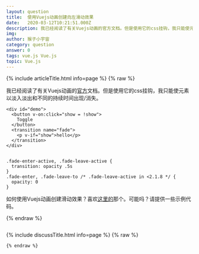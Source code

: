 ```yaml
---
layout: question
title:  使用Vuejs动画创建向左滑动效果
date:   2020-03-12T10:21:51.000Z
description: 我已经阅读了有关Vuejs动画的官方文档。但是使用它的css挂钩，我只能使元素以淡入淡出和不同的持续时间出现/消失。<div id="demo"> ...
img: 
author: 猴子小宇宙
category: question
answer: 0
tags: vue.js Vue.js
topic: Vue.js
---
```

<div class="article-root">
  <div class="article">
    {% include articleTitle.html info=page %}
    {% raw %}
    <div class="article-content"><p><font style="vertical-align: inherit;"><font style="vertical-align: inherit;">我已经阅读了</font><font style="vertical-align: inherit;">有关Vuejs动画的</font></font><a href="https://vuejs.org/v2/guide/transitions.html" rel="noreferrer"><font style="vertical-align: inherit;"><font style="vertical-align: inherit;">官方</font></font></a><font style="vertical-align: inherit;"><font style="vertical-align: inherit;">文档。</font><font style="vertical-align: inherit;">但是使用它的css挂钩，我只能使元素以淡入淡出和不同的持续时间出现/消失。</font></font></p>

<pre><code>&lt;div id="demo"&gt;<font></font>
  &lt;button v-on:click="show = !show"&gt;<font></font>
    Toggle<font></font>
  &lt;/button&gt;<font></font>
  &lt;transition name="fade"&gt;<font></font>
    &lt;p v-if="show"&gt;hello&lt;/p&gt;<font></font>
  &lt;/transition&gt;<font></font>
&lt;/div&gt;<font></font>
<font></font>
<font></font>
.fade-enter-active, .fade-leave-active {<font></font>
  transition: opacity .5s<font></font>
}<font></font>
.fade-enter, .fade-leave-to /* .fade-leave-active in &lt;2.1.8 */ {<font></font>
  opacity: 0<font></font>
}<font></font>
</code></pre>

<p><font style="vertical-align: inherit;"><font style="vertical-align: inherit;">如何使用Vuejs动画创建滑动效果？</font><font style="vertical-align: inherit;">喜欢</font></font><a href="http://www.jssor.com/demos/full-width-slider.slider" rel="noreferrer"><font style="vertical-align: inherit;"><font style="vertical-align: inherit;">这里的</font></font></a><font style="vertical-align: inherit;"><font style="vertical-align: inherit;">那个</font><font style="vertical-align: inherit;">。</font><font style="vertical-align: inherit;">可能吗？</font><font style="vertical-align: inherit;">请提供一些示例代码。</font></font></p></div>
    {% endraw %}
  </div>
  <p style="height: 0;width:0;overflow: hidden;"> 第1275篇《使用Vuejs动画创建向左滑动效果》来自Winter(https://github.com/aiyld/aiyld.github.io)的站点</p>
  <div class="discuss-wrapper">
    {% include discussTitle.html info=page %}
    {% raw %}
    
    {% endraw %}
  </div>
<div>
